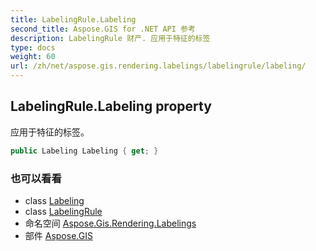 ```yaml
---
title: LabelingRule.Labeling
second_title: Aspose.GIS for .NET API 参考
description: LabelingRule 财产. 应用于特征的标签
type: docs
weight: 60
url: /zh/net/aspose.gis.rendering.labelings/labelingrule/labeling/
---
```

## LabelingRule.Labeling property

应用于特征的标签。

```csharp
public Labeling Labeling { get; }
```

### 也可以看看

* class [Labeling](../../labeling/)
* class [LabelingRule](../)
* 命名空间 [Aspose.Gis.Rendering.Labelings](../../labelingrule/)
* 部件 [Aspose.GIS](../../../)


